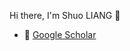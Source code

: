 Hi there, I'm Shuo LIANG 👋

- 📖 [Google Scholar](https://scholar.google.com/citations?user=mFNKhqwAAAAJ&hl=zh-CN)
